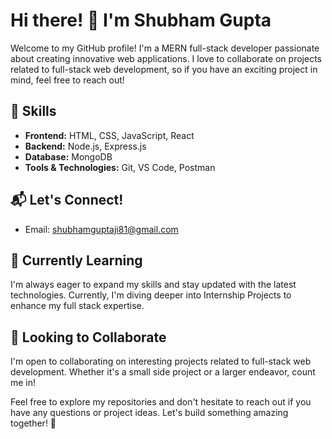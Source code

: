 # Hi there! 👋 I'm Shubham Gupta

Welcome to my GitHub profile! I'm a MERN full-stack developer passionate about creating innovative web applications. I love to collaborate on projects related to full-stack web development, so if you have an exciting project in mind, feel free to reach out!

## 🚀 Skills

- **Frontend:** HTML, CSS, JavaScript, React
- **Backend:** Node.js, Express.js
- **Database:** MongoDB
- **Tools & Technologies:** Git, VS Code, Postman

## 📬 Let's Connect!

- Email: shubhamguptaji81@gmail.com

## 🌱 Currently Learning

I'm always eager to expand my skills and stay updated with the latest technologies. Currently, I'm diving deeper into Internship Projects to enhance my full stack expertise.

## 💼 Looking to Collaborate

I'm open to collaborating on interesting projects related to full-stack web development. Whether it's a small side project or a larger endeavor, count me in!

Feel free to explore my repositories and don't hesitate to reach out if you have any questions or project ideas. Let's build something amazing together! 🌟

